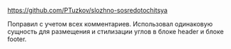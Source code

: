 https://github.com/PTuzkov/slozhno-sosredotochitsya

Поправил с учетом всех комментариев. Использовал одинаковую сущность для размещения и стилизации углов в блоке header и блоке footer.